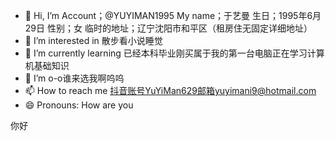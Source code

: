 - 👋 Hi, I’m Account；@YUYIMAN1995 My name；于艺曼 生日；1995年6月29日 性别；女 临时的地址；辽宁沈阳市和平区（租房住无固定详细地址）
- 👀 I’m interested in 散步看小说睡觉 
- 🌱 I’m currently learning 已经本科毕业刚买属于我的第一台电脑正在学习计算机基础知识
- 💞️ I’m o-o谁来选我啊呜呜
- 📫 How to reach me 抖音账号YuYiMan629邮箱yuyimani9@hotmail.com 
- 😄 Pronouns: How are you 
  





















你好 
